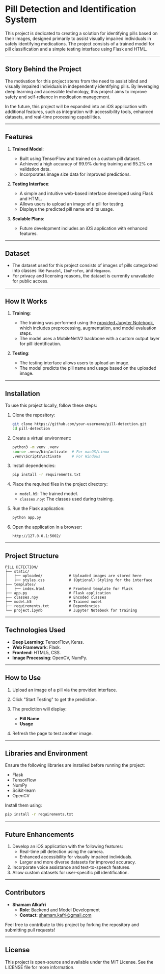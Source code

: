 # Pill Detection and Identification System

This project is dedicated to creating a solution for identifying pills based on their images, designed primarily to assist visually impaired individuals in safely identifying medications. The project consists of a trained model for pill classification and a simple testing interface using Flask and HTML.

---

## Story Behind the Project

The motivation for this project stems from the need to assist blind and visually impaired individuals in independently identifying pills. By leveraging deep learning and accessible technology, this project aims to improve safety and self-reliance in medication management.

In the future, this project will be expanded into an iOS application with additional features, such as integration with accessibility tools, enhanced datasets, and real-time processing capabilities.

---

## Features

1. **Trained Model**:
   - Built using TensorFlow and trained on a custom pill dataset.
   - Achieved a high accuracy of 99.9% during training and 95.2% on validation data.
   - Incorporates image size data for improved predictions.

2. **Testing Interface**:
   - A simple and intuitive web-based interface developed using Flask and HTML.
   - Allows users to upload an image of a pill for testing.
   - Displays the predicted pill name and its usage.

3. **Scalable Plans**:
   - Future development includes an iOS application with enhanced features.

---

## Dataset

- The dataset used for this project consists of images of pills categorized into classes like `Panadol`, `IbuProfen`, and `Megamox`.
- For privacy and licensing reasons, the dataset is currently unavailable for public access.

---

## How It Works

1. **Training**:
   - The training was performed using the [provided Jupyter Notebook](./project.ipynb), which includes preprocessing, augmentation, and model evaluation steps.
   - The model uses a MobileNetV2 backbone with a custom output layer for pill identification.

2. **Testing**:
   - The testing interface allows users to upload an image.
   - The model predicts the pill name and usage based on the uploaded image.

---

## Installation

To use this project locally, follow these steps:

1. Clone the repository:
   ```bash
   git clone https://github.com/your-username/pill-detection.git
   cd pill-detection
   ```

2. Create a virtual environment:
   ```bash
   python3 -m venv .venv
   source .venv/bin/activate  # For macOS/Linux
   .venv\Scripts\activate     # For Windows
   ```

3. Install dependencies:
   ```bash
   pip install -r requirements.txt
   ```

4. Place the required files in the project directory:
   - `model.h5`: The trained model.
   - `classes.npy`: The classes used during training.

5. Run the Flask application:
   ```bash
   python app.py
   ```

6. Open the application in a browser:
   ```
   http://127.0.0.1:5002/
   ```

---

## Project Structure

```plaintext
PILL DETECTION/
├── static/
│   ├── uploaded/            # Uploaded images are stored here
│   ├── styles.css           # (Optional) Styling for the interface
├── templates/
│   ├── index.html           # Frontend template for Flask
├── app.py                   # Flask application
├── classes.npy              # Encoded classes
├── model.h5                 # Trained model
├── requirements.txt         # Dependencies
└── project.ipynb            # Jupyter Notebook for training
```

---

## Technologies Used

- **Deep Learning**: TensorFlow, Keras.
- **Web Framework**: Flask.
- **Frontend**: HTML5, CSS.
- **Image Processing**: OpenCV, NumPy.

---

## How to Use

1. Upload an image of a pill via the provided interface.
2. Click "Start Testing" to get the prediction.
3. The prediction will display:
   - **Pill Name**
   - **Usage**

4. Refresh the page to test another image.

---

## Libraries and Environment

Ensure the following libraries are installed before running the project:

- Flask
- TensorFlow
- NumPy
- Scikit-learn
- OpenCV

Install them using:
```bash
pip install -r requirements.txt
```

---

## Future Enhancements

1. Develop an iOS application with the following features:
   - Real-time pill detection using the camera.
   - Enhanced accessibility for visually impaired individuals.
   - Larger and more diverse datasets for improved accuracy.
2. Incorporate voice assistance and text-to-speech features.
3. Allow custom datasets for user-specific pill identification.

---

## Contributors

- **Shamam Alkafri**
  - **Role**: Backend and Model Development
  - **Contact**: shamam.kafri@gmail.com

Feel free to contribute to this project by forking the repository and submitting pull requests!

---

## License

This project is open-source and available under the MIT License. See the LICENSE file for more information.
